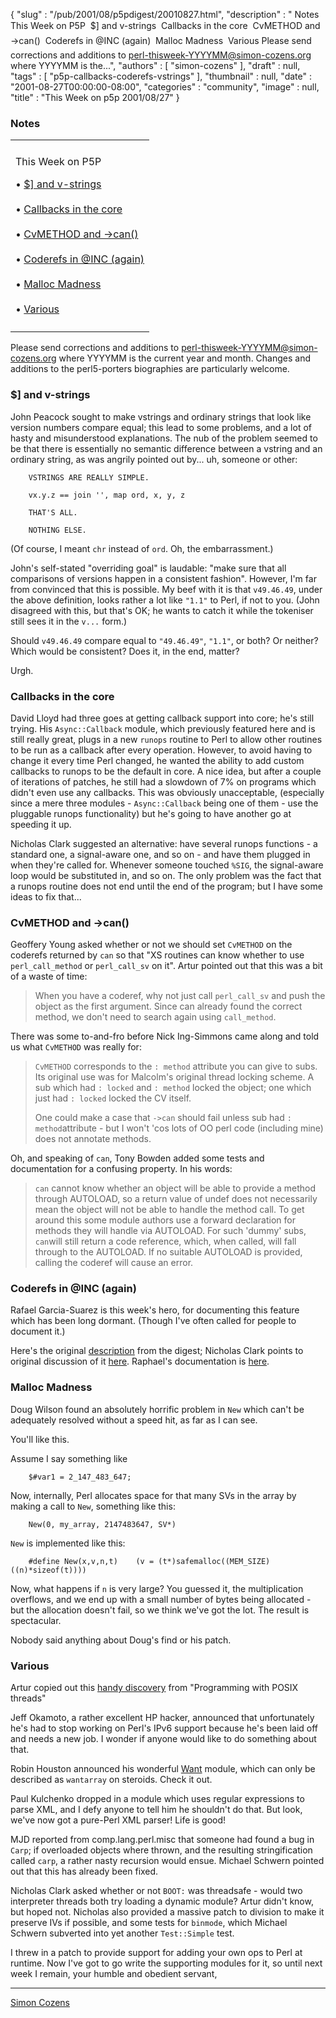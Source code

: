 {
   "slug" : "/pub/2001/08/p5pdigest/20010827.html",
   "description" : " Notes This Week on P5P  $] and v-strings  Callbacks in the core  CvMETHOD and ->can()  Coderefs in @INC (again)  Malloc Madness  Various Please send corrections and additions to perl-thisweek-YYYYMM@simon-cozens.org where YYYYMM is the...",
   "authors" : [
      "simon-cozens"
   ],
   "draft" : null,
   "tags" : [
      "p5p-callbacks-coderefs-vstrings"
   ],
   "thumbnail" : null,
   "date" : "2001-08-27T00:00:00-08:00",
   "categories" : "community",
   "image" : null,
   "title" : "This Week on p5p 2001/08/27"
}



### <span id="Notes">Notes</span>

<table>
<colgroup>
<col width="100%" />
</colgroup>
<tbody>
<tr class="odd">
<td></td>
</tr>
<tr class="even">
<td><p>This Week on P5P</p>
<p>• <a href="#_and_v_strings">$] and v-strings</a><br />
<br />
• <a href="#Callbacks_in_the_core">Callbacks in the core</a><br />
<br />
• <a href="#CvMETHOD_and__can">CvMETHOD and -&gt;can()</a><br />
<br />
• <a href="#Coderefs_in_INC_again">Coderefs in @INC (again)</a><br />
<br />
• <a href="#Malloc_Madness">Malloc Madness</a><br />
<br />
• <a href="#Various">Various</a></p></td>
</tr>
<tr class="odd">
<td></td>
</tr>
</tbody>
</table>

Please send corrections and additions to perl-thisweek-YYYYMM@simon-cozens.org where YYYYMM is the current year and month. Changes and additions to the perl5-porters biographies are particularly welcome.

### <span id="_and_v_strings">$\] and v-strings</span>

John Peacock sought to make vstrings and ordinary strings that look like version numbers compare equal; this lead to some problems, and a lot of hasty and misunderstood explanations. The nub of the problem seemed to be that there is essentially no semantic difference between a vstring and an ordinary string, as was angrily pointed out by... uh, someone or other:


        VSTRINGS ARE REALLY SIMPLE.

        vx.y.z == join '', map ord, x, y, z

        THAT'S ALL.

        NOTHING ELSE.

(Of course, I meant `chr` instead of `ord`. Oh, the embarrassment.)

John's self-stated "overriding goal" is laudable: "make sure that all comparisons of versions happen in a consistent fashion". However, I'm far from convinced that this is possible. My beef with it is that `v49.46.49`, under the above definition, looks rather a lot like `"1.1"` to Perl, if not to you. (John disagreed with this, but that's OK; he wants to catch it while the tokeniser still sees it in the `v...` form.)

Should `v49.46.49` compare equal to `"49.46.49"`, `"1.1"`, or both? Or neither? Which would be consistent? Does it, in the end, matter?

Urgh.

### <span id="Callbacks_in_the_core">Callbacks in the core</span>

David Lloyd had three goes at getting callback support into core; he's still trying. His `Async::Callback` module, which previously featured here and is still really great, plugs in a new `runops` routine to Perl to allow other routines to be run as a callback after every operation. However, to avoid having to change it every time Perl changed, he wanted the ability to add custom callbacks to runops to be the default in core. A nice idea, but after a couple of iterations of patches, he still had a slowdown of 7% on programs which didn't even use any callbacks. This was obviously unacceptable, (especially since a mere three modules - `Async::Callback` being one of them - use the pluggable runops functionality) but he's going to have another go at speeding it up.

Nicholas Clark suggested an alternative: have several runops functions - a standard one, a signal-aware one, and so on - and have them plugged in when they're called for. Whenever someone touched `%SIG`, the signal-aware loop would be substituted in, and so on. The only problem was the fact that a runops routine does not end until the end of the program; but I have some ideas to fix that...

### <span id="CvMETHOD_and__can">CvMETHOD and -&gt;can()</span>

Geoffery Young asked whether or not we should set `CvMETHOD` on the coderefs returned by `can` so that "XS routines can know whether to use `perl_call_method` or `perl_call_sv` on it". Artur pointed out that this was a bit of a waste of time:

> When you have a coderef, why not just call `perl_call_sv` and push the object as the first argument. Since can already found the correct method, we don't need to search again using `call_method`.

There was some to-and-fro before Nick Ing-Simmons came along and told us what `CvMETHOD` was really for:

> `CvMETHOD` corresponds to the `: method` attribute you can give to subs. Its original use was for Malcolm's original thread locking scheme. A sub which had `: locked` and `: method` locked the object; one which just had `: locked` locked the CV itself.
>
> One could make a case that `->can` should fail unless sub had `: method`attribute - but I won't 'cos lots of OO perl code (including mine) does not annotate methods.

Oh, and speaking of `can`, Tony Bowden added some tests and documentation for a confusing property. In his words:

> `can` cannot know whether an object will be able to provide a method through AUTOLOAD, so a return value of undef does not necessarily mean the object will not be able to handle the method call. To get around this some module authors use a forward declaration for methods they will handle via AUTOLOAD. For such 'dummy' subs, `can`will still return a code reference, which, when called, will fall through to the AUTOLOAD. If no suitable AUTOLOAD is provided, calling the coderef will cause an error.

### <span id="Coderefs_in_INC_again">Coderefs in @INC (again)</span>

Rafael Garcia-Suarez is this week's hero, for documenting this feature which has been long dormant. (Though I've often called for people to document it.)

Here's the original [description](/pub/2001/03/p5pdigest/THISWEEK-20010305.html#Coderef_INC) from the digest; Nicholas Clark points to original discussion of it [here](http://www.xray.mpe.mpg.de/mailing-lists/perl5-porters/2001-02/msg01780.html). Raphael's documentation is [here](http://www.xray.mpe.mpg.de/mailing-lists/perl5-porters/2001-08/msg01343.html).

### <span id="Malloc_Madness">Malloc Madness</span>

Doug Wilson found an absolutely horrific problem in `New` which can't be adequately resolved without a speed hit, as far as I can see.

You'll like this.

Assume I say something like


        $#var1 = 2_147_483_647;

Now, internally, Perl allocates space for that many SVs in the array by making a call to `New`, something like this:


        New(0, my_array, 2147483647, SV*)

`New` is implemented like this:


        #define New(x,v,n,t)    (v = (t*)safemalloc((MEM_SIZE)((n)*sizeof(t))))

Now, what happens if `n` is very large? You guessed it, the multiplication overflows, and we end up with a small number of bytes being allocated - but the allocation doesn't fail, so we think we've got the lot. The result is spectacular.

Nobody said anything about Doug's find or his patch.

### <span id="Various">Various</span>

Artur copied out this [handy discovery](http://www.xray.mpe.mpg.de/mailing-lists/perl5-porters/2001-08/msg01225.html) from "Programming with POSIX threads"

Jeff Okamoto, a rather excellent HP hacker, announced that unfortunately he's had to stop working on Perl's IPv6 support because he's been laid off and needs a new job. I wonder if anyone would like to do something about that.

Robin Houston announced his wonderful [Want](http://search.cpan.org/doc/ROBIN/Want-0.04/Want.pm) module, which can only be described as `wantarray` on steroids. Check it out.

Paul Kulchenko dropped in a module which uses regular expressions to parse XML, and I defy anyone to tell him he shouldn't do that. But look, we've now got a pure-Perl XML parser! Life is good!

MJD reported from comp.lang.perl.misc that someone had found a bug in `Carp`; if overloaded objects where thrown, and the resulting stringification called `carp`, a rather nasty recursion would ensue. Michael Schwern pointed out that this has already been fixed.

Nicholas Clark asked whether or not `BOOT:` was threadsafe - would two interpreter threads both try loading a dynamic module? Artur didn't know, but hoped not. Nicholas also provided a massive patch to division to make it preserve IVs if possible, and some tests for `binmode`, which Michael Schwern subverted into yet another `Test::Simple` test.

I threw in a patch to provide support for adding your own ops to Perl at runtime. Now I've got to go write the supporting modules for it, so until next week I remain, your humble and obedient servant,

------------------------------------------------------------------------

[Simon Cozens](mailto:simon.co.uk)
